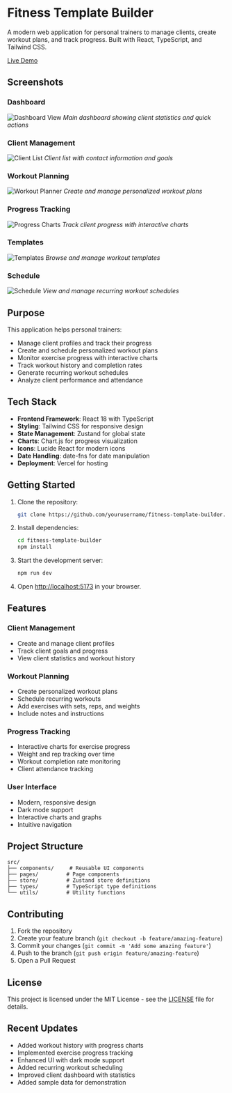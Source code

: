 # Fitness Template Builder

A modern web application for personal trainers to manage clients, create workout plans, and track progress. Built with React, TypeScript, and Tailwind CSS.

[Live Demo](https://fitness-template-builder.vercel.app/)

## Screenshots

### Dashboard
![Dashboard View](./screenshots/dashboard.png)
*Main dashboard showing client statistics and quick actions*

### Client Management
![Client List](./screenshots/clients.png)
*Client list with contact information and goals*

### Workout Planning
![Workout Planner](./screenshots/workout-planner.png)
*Create and manage personalized workout plans*

### Progress Tracking
![Progress Charts](./screenshots/progress.png)
*Track client progress with interactive charts*

### Templates
![Templates](./screenshots/templates.png)
*Browse and manage workout templates*

### Schedule
![Schedule](./screenshots/schedule.png)
*View and manage recurring workout schedules*

## Purpose

This application helps personal trainers:
- Manage client profiles and track their progress
- Create and schedule personalized workout plans
- Monitor exercise progress with interactive charts
- Track workout history and completion rates
- Generate recurring workout schedules
- Analyze client performance and attendance

## Tech Stack

- **Frontend Framework**: React 18 with TypeScript
- **Styling**: Tailwind CSS for responsive design
- **State Management**: Zustand for global state
- **Charts**: Chart.js for progress visualization
- **Icons**: Lucide React for modern icons
- **Date Handling**: date-fns for date manipulation
- **Deployment**: Vercel for hosting

## Getting Started

1. Clone the repository:
   ```bash
   git clone https://github.com/yourusername/fitness-template-builder.git
   ```

2. Install dependencies:
   ```bash
   cd fitness-template-builder
   npm install
   ```

3. Start the development server:
   ```bash
   npm run dev
   ```

4. Open [http://localhost:5173](http://localhost:5173) in your browser.

## Features

### Client Management
- Create and manage client profiles
- Track client goals and progress
- View client statistics and workout history

### Workout Planning
- Create personalized workout plans
- Schedule recurring workouts
- Add exercises with sets, reps, and weights
- Include notes and instructions

### Progress Tracking
- Interactive charts for exercise progress
- Weight and rep tracking over time
- Workout completion rate monitoring
- Client attendance tracking

### User Interface
- Modern, responsive design
- Dark mode support
- Interactive charts and graphs
- Intuitive navigation

## Project Structure

```
src/
├── components/     # Reusable UI components
├── pages/         # Page components
├── store/         # Zustand store definitions
├── types/         # TypeScript type definitions
└── utils/         # Utility functions
```

## Contributing

1. Fork the repository
2. Create your feature branch (`git checkout -b feature/amazing-feature`)
3. Commit your changes (`git commit -m 'Add some amazing feature'`)
4. Push to the branch (`git push origin feature/amazing-feature`)
5. Open a Pull Request

## License

This project is licensed under the MIT License - see the [LICENSE](LICENSE) file for details.

## Recent Updates

- Added workout history with progress charts
- Implemented exercise progress tracking
- Enhanced UI with dark mode support
- Added recurring workout scheduling
- Improved client dashboard with statistics
- Added sample data for demonstration
